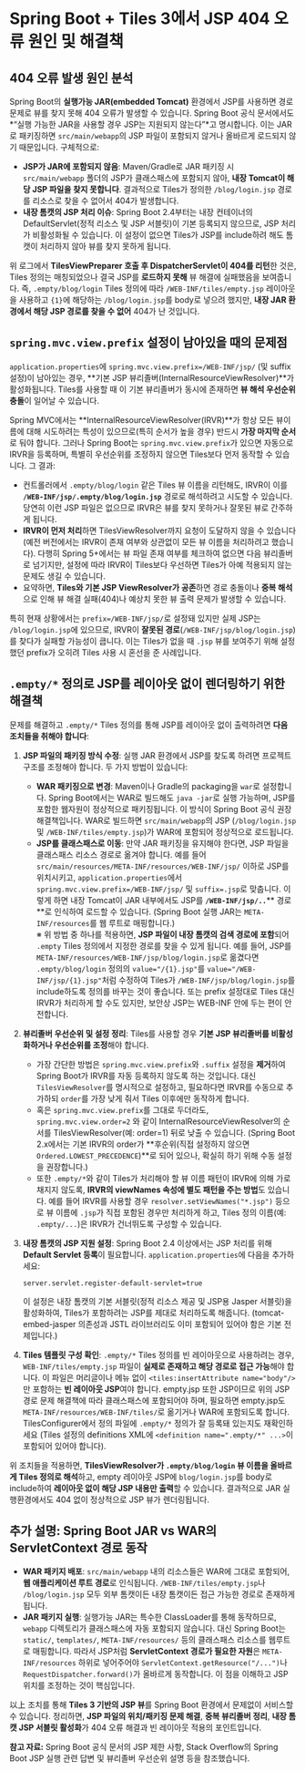 # Spring Boot + Tiles 3에서 JSP 404 오류 원인 및 해결책

## 404 오류 발생 원인 분석

Spring Boot의 **실행가능 JAR(embedded Tomcat)** 환경에서 JSP를 사용하면 경로 문제로 뷰를 찾지 못해 404 오류가 발생할 수 있습니다. Spring Boot 공식 문서에서도 \*“실행 가능한 JAR을 사용할 경우 JSP는 지원되지 않는다”\*고 명시합니다. 이는 JAR로 패키징하면 `src/main/webapp`의 JSP 파일이 포함되지 않거나 올바르게 로드되지 않기 때문입니다. 구체적으로:

- **JSP가 JAR에 포함되지 않음**: Maven/Gradle로 JAR 패키징 시 `src/main/webapp` 폴더의 JSP가 클래스패스에 포함되지 않아, **내장 Tomcat이 해당 JSP 파일을 찾지 못합니다**. 결과적으로 Tiles가 정의한 `/blog/login.jsp` 경로를 리소스로 찾을 수 없어서 404가 발생합니다.
- **내장 톰캣의 JSP 처리 이슈**: Spring Boot 2.4부터는 내장 컨테이너의 DefaultServlet(정적 리소스 및 JSP 서블릿)이 기본 등록되지 않으므로, JSP 처리가 비활성화될 수 있습니다. 이 설정이 없으면 Tiles가 JSP를 include하려 해도 톰캣이 처리하지 않아 뷰를 찾지 못하게 됩니다.

위 로그에서 **TilesViewPreparer 호출 후 DispatcherServlet이 404를 리턴**한 것은, Tiles 정의는 매칭되었으나 결국 JSP를 **로드하지 못해** 뷰 해결에 실패했음을 보여줍니다. 즉, `.empty/blog/login` Tiles 정의에 따라 `/WEB-INF/tiles/empty.jsp` 레이아웃을 사용하고 `{1}`에 해당하는 `/blog/login.jsp`를 body로 넣으려 했지만, **내장 JAR 환경에서 해당 JSP 경로를 찾을 수 없어** 404가 난 것입니다.

## `spring.mvc.view.prefix` 설정이 남아있을 때의 문제점

`application.properties`에 `spring.mvc.view.prefix=/WEB-INF/jsp/` (및 suffix 설정)이 남아있는 경우, \*\*기본 JSP 뷰리졸버(InternalResourceViewResolver)\*\*가 활성화됩니다. Tiles를 사용할 때 이 기본 뷰리졸버가 동시에 존재하면 **뷰 해석 우선순위 충돌**이 일어날 수 있습니다.

Spring MVC에서는 \*\*InternalResourceViewResolver(IRVR)\*\*가 항상 모든 뷰이름에 대해 시도하려는 특성이 있으므로(특히 순서가 높을 경우) 반드시 **가장 마지막 순서**로 둬야 합니다. 그러나 Spring Boot는 `spring.mvc.view.prefix`가 있으면 자동으로 IRVR을 등록하며, 특별히 우선순위를 조정하지 않으면 Tiles보다 먼저 동작할 수 있습니다. 그 결과:

- 컨트롤러에서 `.empty/blog/login` 같은 Tiles 뷰 이름을 리턴해도, IRVR이 이를 **`/WEB-INF/jsp/.empty/blog/login.jsp`** 경로로 해석하려고 시도할 수 있습니다. 당연히 이런 JSP 파일은 없으므로 IRVR은 뷰를 찾지 못하거나 잘못된 뷰로 간주하게 됩니다.
- **IRVR이 먼저 처리**하면 TilesViewResolver까지 요청이 도달하지 않을 수 있습니다 (예전 버전에서는 IRVR이 존재 여부와 상관없이 모든 뷰 이름을 처리하려고 했습니다). 다행히 Spring 5+에서는 뷰 파일 존재 여부를 체크하여 없으면 다음 뷰리졸버로 넘기지만, 설정에 따라 IRVR이 Tiles보다 우선하면 Tiles가 아예 적용되지 않는 문제도 생길 수 있습니다.
- 요약하면, **Tiles와 기본 JSP ViewResolver가 공존**하면 경로 충돌이나 **중복 해석**으로 인해 뷰 해결 실패(404)나 예상치 못한 뷰 출력 문제가 발생할 수 있습니다.

특히 현재 상황에서는 `prefix=/WEB-INF/jsp/`로 설정돼 있지만 실제 JSP는 `/blog/login.jsp`에 있으므로, IRVR이 **잘못된 경로**(`/WEB-INF/jsp/blog/login.jsp`)를 찾다가 실패할 가능성이 큽니다. 이는 Tiles가 없을 때 `.jsp` 뷰를 보여주기 위해 설정했던 prefix가 오히려 Tiles 사용 시 혼선을 준 사례입니다.

## `.empty/*` 정의로 JSP를 레이아웃 없이 렌더링하기 위한 해결책

문제를 해결하고 `.empty/*` Tiles 정의를 통해 JSP를 레이아웃 없이 출력하려면 **다음 조치들을 취해야 합니다**:

1. **JSP 파일의 패키징 방식 수정**: 실행 JAR 환경에서 JSP를 찾도록 하려면 프로젝트 구조를 조정해야 합니다. 두 가지 방법이 있습니다:

   - **WAR 패키징으로 변경**: Maven이나 Gradle의 packaging을 `war`로 설정합니다. Spring Boot에서는 WAR로 빌드해도 `java -jar`로 실행 가능하며, JSP를 포함한 웹자원이 정상적으로 패키징됩니다. 이 방식이 Spring Boot 공식 권장 해결책입니다. WAR로 빌드하면 `src/main/webapp`의 JSP (`/blog/login.jsp` 및 `/WEB-INF/tiles/empty.jsp`)가 WAR에 포함되어 정상적으로 로드됩니다.
   - **JSP를 클래스패스로 이동**: 만약 JAR 패키징을 유지해야 한다면, JSP 파일을 클래스패스 리소스 경로로 옮겨야 합니다. 예를 들어 `src/main/resources/META-INF/resources/WEB-INF/jsp/` 이하로 JSP를 위치시키고, `application.properties`에서 `spring.mvc.view.prefix=/WEB-INF/jsp/` 및 `suffix=.jsp`로 맞춥니다. 이렇게 하면 내장 Tomcat이 JAR 내부에서도 JSP를 **`/WEB-INF/jsp/..`**** 경로**로 인식하여 로드할 수 있습니다. (Spring Boot 실행 JAR는 `META-INF/resources`를 웹 루트로 매핑합니다.)\
     ※ 위 방법 중 하나를 적용하면, **JSP 파일이 내장 톰캣의 검색 경로에 포함**되어 `.empty` Tiles 정의에서 지정한 경로를 찾을 수 있게 됩니다. 예를 들어, JSP를 `META-INF/resources/WEB-INF/jsp/blog/login.jsp`로 옮겼다면 `.empty/blog/login` 정의의 `value="/{1}.jsp"`를 `value="/WEB-INF/jsp/{1}.jsp"`처럼 수정하여 Tiles가 `/WEB-INF/jsp/blog/login.jsp`를 include하도록 정의를 바꾸는 것이 좋습니다. 또는 prefix 설정대로 Tiles 대신 IRVR가 처리하게 할 수도 있지만, 보안상 JSP는 WEB-INF 안에 두는 편이 안전합니다.

2. **뷰리졸버 우선순위 및 설정 정리**: Tiles를 사용할 경우 **기본 JSP 뷰리졸버를 비활성화하거나 우선순위를 조정**해야 합니다.

   - 가장 간단한 방법은 `spring.mvc.view.prefix`와 `.suffix` 설정을 **제거**하여 Spring Boot가 IRVR를 자동 등록하지 않도록 하는 것입니다. 대신 `TilesViewResolver`를 명시적으로 설정하고, 필요하다면 IRVR를 수동으로 추가하되 `order`를 가장 낮게 줘서 Tiles 이후에만 동작하게 합니다.
   - 혹은 `spring.mvc.view.prefix`를 그대로 두더라도, `spring.mvc.view.order=2` 와 같이 InternalResourceViewResolver의 순서를 TilesViewResolver(예: order=1) 뒤로 낮출 수 있습니다. (Spring Boot 2.x에서는 기본 IRVR의 order가 \*\*후순위(직접 설정하지 않으면 `Ordered.LOWEST_PRECEDENCE`)\*\*로 되어 있으나, 확실히 하기 위해 수동 설정을 권장합니다.)
   - 또한 `.empty/*`와 같이 Tiles가 처리해야 할 뷰 이름 패턴이 IRVR에 의해 가로채지지 않도록, **IRVR의 viewNames 속성에 별도 패턴을 주는 방법**도 있습니다. 예를 들어 IRVR를 사용할 경우 `resolver.setViewNames("*.jsp")` 등으로 뷰 이름에 `.jsp`가 직접 포함된 경우만 처리하게 하고, Tiles 정의 이름(예: `.empty/...`)은 IRVR가 건너뛰도록 구성할 수 있습니다.

3. **내장 톰캣의 JSP 지원 설정**: Spring Boot 2.4 이상에서는 JSP 처리를 위해 **Default Servlet 등록**이 필요합니다. `application.properties`에 다음을 추가하세요:

   ```properties
   server.servlet.register-default-servlet=true
   ```

   이 설정은 내장 톰캣의 기본 서블릿(정적 리소스 제공 및 JSP용 Jasper 서블릿)을 활성화하여, Tiles가 포함하려는 JSP를 제대로 처리하도록 해줍니다. (tomcat-embed-jasper 의존성과 JSTL 라이브러리도 이미 포함되어 있어야 함은 기본 전제입니다.)

4. **Tiles 템플릿 구성 확인**: `.empty/*` Tiles 정의를 빈 레이아웃으로 사용하려는 경우, `WEB-INF/tiles/empty.jsp` 파일이 **실제로 존재하고 해당 경로로 접근 가능**해야 합니다. 이 파일은 머리글이나 메뉴 없이 `<tiles:insertAttribute name="body"/>`만 포함하는 **빈 레이아웃 JSP**여야 합니다. empty.jsp 또한 JSP이므로 위의 JSP 경로 문제 해결책에 따라 클래스패스에 포함되어야 하며, 필요하면 empty.jsp도 `META-INF/resources/WEB-INF/tiles/`로 옮기거나 WAR에 포함되도록 합니다. TilesConfigurer에서 정의 파일에 `.empty/*` 정의가 잘 등록돼 있는지도 재확인하세요 (Tiles 설정의 definitions XML에 `<definition name=".empty/*" ...>`이 포함되어 있어야 합니다).

위 조치들을 적용하면, **TilesViewResolver가 ****`.empty/blog/login`**** 뷰 이름을 올바르게 Tiles 정의로 해석**하고, empty 레이아웃 JSP에 `blog/login.jsp`를 body로 include하여 **레이아웃 없이 해당 JSP 내용만 출력**할 수 있습니다. 결과적으로 JAR 실행환경에서도 404 없이 정상적으로 JSP 뷰가 렌더링됩니다.

## 추가 설명: Spring Boot JAR vs WAR의 ServletContext 경로 동작

- **WAR 패키지 배포**: `src/main/webapp` 내의 리소스들은 WAR에 그대로 포함되어, **웹 애플리케이션 루트 경로**로 인식됩니다. `/WEB-INF/tiles/empty.jsp`나 `/blog/login.jsp` 모두 외부 톰캣이든 내장 톰캣이든 접근 가능한 경로로 존재하게 됩니다.
- **JAR 패키지 실행**: 실행가능 JAR는 특수한 ClassLoader를 통해 동작하므로, `webapp` 디렉토리가 클래스패스에 자동 포함되지 않습니다. 대신 Spring Boot는 `static/`, `templates/`, `META-INF/resources/` 등의 클래스패스 리소스를 웹루트로 매핑합니다. 따라서 JSP처럼 **ServletContext 경로가 필요한 자원**은 `META-INF/resources` 하위로 넣어주어야 `ServletContext.getResource("/...")`나 `RequestDispatcher.forward()`가 올바르게 동작합니다. 이 점을 이해하고 JSP 위치를 조정하는 것이 핵심입니다.

以上 조치를 통해 **Tiles 3 기반의 JSP 뷰**를 Spring Boot 환경에서 문제없이 서비스할 수 있습니다. 정리하면, **JSP 파일의 위치/패키징 문제 해결**, **중복 뷰리졸버 정리**, **내장 톰캣 JSP 서블릿 활성화**가 404 오류 해결과 빈 레이아웃 적용의 포인트입니다.

**참고 자료:** Spring Boot 공식 문서의 JSP 제한 사항, Stack Overflow의 Spring Boot JSP 실행 관련 답변 및 뷰리졸버 우선순위 설명 등을 참조했습니다.

